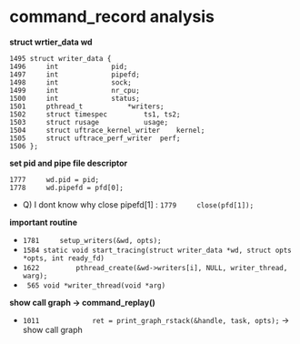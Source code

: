 # command_record analysis
**struct wrtier_data wd**
```
1495 struct writer_data {
1496     int             pid;
1497     int             pipefd;
1498     int             sock;
1499     int             nr_cpu;
1500     int             status;
1501     pthread_t           *writers;
1502     struct timespec         ts1, ts2;
1503     struct rusage           usage;
1504     struct uftrace_kernel_writer    kernel;
1505     struct uftrace_perf_writer  perf;
1506 };
```
**set pid and pipe file descriptor**
```
1777     wd.pid = pid;
1778     wd.pipefd = pfd[0];
```
- Q) I dont know why close pipefd[1] : `1779     close(pfd[1]);`

**important routine**
- `1781     setup_writers(&wd, opts);`
- `1584 static void start_tracing(struct writer_data *wd, struct opts *opts, int ready_fd)`
- `1622         pthread_create(&wd->writers[i], NULL, writer_thread, warg);`
- ` 565 void *writer_thread(void *arg)`


**show call graph -> command_replay()**
- `1011             ret = print_graph_rstack(&handle, task, opts);` -> show call graph
